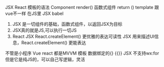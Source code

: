 JSX React 模板的语法
Component render()
函数式组件 return ()
template 跟vue不一样 在JS里 JSX babel

1. JSX 是一切组件的基础，函数式组件，以返回JSX为目标
2. JSX真的就是JS,可以执行一切JS
3. React JSX React.createElement() 更优雅的表达可读性
  JSX 用来描述UI信息，React.createElement() 更能表达

不管是小程序 Vue react 都是MVVM 
模板 数据绑定的{} {{}}
JSX 不支持wx:for 但是它是纯JS的，可以自己写逻辑，灵活
